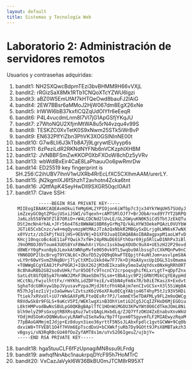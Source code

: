```yaml
---
layout: default
title: Sistemas y Tecnología Web
---
```


# Laboratorio 2: Administración de servidores remotos
Usuarios y contraseñas adquiridas:

1. bandit1: NH2SXQwcBdpmTEzi3bvBHMM9H66vVXjL
2. bandit2: rRGizSaX8Mk1RTb1CNQoXTcYZWU6lgzi
3. bandit3: aBZ0W5EmUfAf7kHTQeOwd8bauFJ2lAiG
4. bandit4: 2EW7BBsr6aMMoJ2HjW067dm8EgX26xNe
5. bandit5: lrIWWI6bB37kxfiCQZqUdOIYfr6eEeqR
6. bandit6: P4L4vucdmLnm8I7Vl7jG1ApGSfjYKqJU
7. bandit7: z7WtoNQU2XfjmMtWA8u5rN4vzqu4v99S
8. bandit8: TESKZC0XvTetK0S9xNwm25STk5iWrBvP
9. bandit9: EN632PlfYiZbn3PhVK3XOGSlNInNE00t
10. bandit10: G7w8LIi6J3kTb8A7j9LgrywtEUlyyp6s
11. bandit11: 6zPeziLdR2RKNdNYFNb6nVCKzphlXHBM
12. bandit12: JVNBBFSmZwKKOP0XbFXOoW8chDz5yVRv
13. bandit13: wbWdlBxEir4CaE8LaPhauuOo6pwRmrDw
14. bandit14: ED25519 key fingerprint is SH.256:C2ihUBV7ihnV1wUXRb4RrEcLfXC5CXlhmAAM/urerLY.
15. bandit15: jN2kgmIXJ6fShzhT2avhotn4Zcka6tnt
16. bandit16: JQttfApK4SeyHwDlI9SXGR50qclOAil1
17. bandit17: Clave SSH:
```
            -----BEGIN RSA PRIVATE KEY-----
    MIIEogIBAAKCAQEAvmOkuifmMg6HL2YPIOjon6iWfbp7c3jx34YkYWqUH57SUdyJ
    imZzeyGC0gtZPGujUSxiJSWI/oTqexh+cAMTSMlOJf7+BrJObArnxd9Y7YT2bRPQ
    Ja6Lzb558YW3FZl87ORiO+rW4LCDCNd2lUvLE/GL2GWyuKN0K5iCd5TbtJzEkQTu
    DSt2mcNn4rhAL+JFr56o4T6z8WWAW18BR6yGrMq7Q/kALHYW3OekePQAzL0VUYbW
    JGTi65CxbCnzc/w4+mqQyvmzpWtMAzJTzAzQxNbkR2MBGySxDLrjg0LWN6sK7wNX
    x0YVztz/zbIkPjfkU1jHS+9EbVNj+D1XFOJuaQIDAQABAoIBABagpxpM1aoLWfvD
    KHcj10nqcoBc4oE11aFYQwik7xfW+24pRNuDE6SFthOar69jp5RlLwD1NhPx3iBl
    J9nOM8OJ0VToum43UOS8YxF8WwhXriYGnc1sskbwpXOUDc9uX4+UESzH22P29ovd
    d8WErY0gPxun8pbJLmxkAtWNhpMvfe0050vk9TL5wqbu9AlbssgTcCXkMQnPw9nC
    YNN6DDP2lbcBrvgT9YCNL6C+ZKufD52yOQ9qOkwFTEQpjtF4uNtJom+asvlpmS8A
    vLY9r60wYSvmZhNqBUrj7lyCtXMIu1kkd4w7F77k+DjHoAXyxcUp1DGL51sOmama
    +TOWWgECgYEA8JtPxP0GRJ+IQkX262jM3dEIkza8ky5moIwUqYdsx0NxHgRRhORT
    8c8hAuRBb2G82so8vUHk/fur85OEfc9TncnCY2crpoqsghifKLxrLgtT+qDpfZnx
    SatLdt8GfQ85yA7hnWWJ2MxF3NaeSDm75Lsm+tBbAiyc9P2jGRNtMSkCgYEAypHd
    HCctNi/FwjulhttFx/rHYKhLidZDFYeiE/v45bN4yFm8x7R/b0iE7KaszX+Exdvt
    SghaTdcG0Knyw1bpJVyusavPzpaJMjdJ6tcFhVAbAjm7enCIvGCSx+X3l5SiWg0A
    R57hJglezIiVjv3aGwHwvlZvtszK6zV6oXFAu0ECgYAbjo46T4hyP5tJi93V5HDi
    Ttiek7xRVxUl+iU7rWkGAXFpMLFteQEsRr7PJ/lemmEY5eTDAFMLy9FL2m9oQWCg
    R8VdwSk8r9FGLS+9aKcV5PI/WEKlwgXinB3OhYimtiG2Cg5JCqIZFHxD6MjEGOiu
    L8ktHMPvodBwNsSBULpG0QKBgBAplTfC1HOnWiMGOU3KPwYWt0O6CdTkmJOmL8Ni
    blh9elyZ9FsGxsgtRBXRsqXuz7wtsQAgLHxbdLq/ZJQ7YfzOKU4ZxEnabvXnvWkU
    YOdjHdSOoKvDQNWu6ucyLRAWFuISeXw9a/9p7ftpxm0TSgyvmfLF2MIAEwyzRqaM
    77pBAoGAMmjmIJdjp+Ez8duyn3ieo36yrttF5NSsJLAbxFpdlc1gvtGCWW+9Cq0b
    dxviW8+TFVEBl1O4f7HVm6EpTscdDxU+bCXWkfjuRb7Dy9GOtt9JPsX8MBTakzh3
    vBgsyi/sN3RqRBcGU40fOoZyfAMT8s1m/uYv52O6IgeuZ/ujbjY=
    -----END RSA PRIVATE KEY-----
```
18. bandit18: hga5tuuCLF6fFzUpnagiMN8ssu9LFrdg
19. bandit19: awhqfNnAbc1naukrpqDYcF95h7HoMTrC
20. bandit20: VxCazJaVykI6W36BkBU0mJTCM8rR95XT